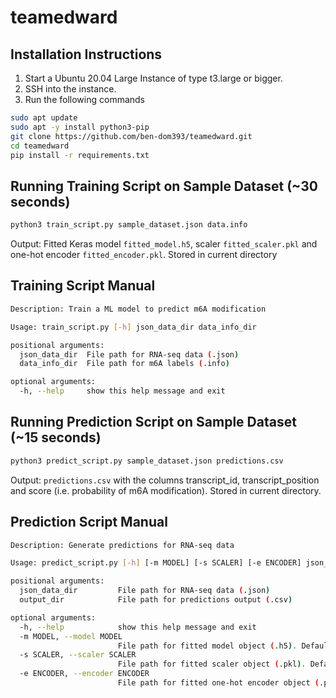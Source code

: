 # teamedward

## Installation Instructions
1. Start a Ubuntu 20.04 Large Instance of type t3.large or bigger.
2. SSH into the instance.
3. Run the following commands
```sh
sudo apt update
sudo apt -y install python3-pip
git clone https://github.com/ben-dom393/teamedward.git
cd teamedward
pip install -r requirements.txt
```

## Running Training Script on Sample Dataset (~30 seconds)
```sh
python3 train_script.py sample_dataset.json data.info
```
Output: Fitted Keras model `fitted_model.h5`, scaler `fitted_scaler.pkl` and one-hot encoder `fitted_encoder.pkl`. Stored in current directory

## Training Script Manual
```sh
Description: Train a ML model to predict m6A modification

Usage: train_script.py [-h] json_data_dir data_info_dir

positional arguments:
  json_data_dir  File path for RNA-seq data (.json)
  data_info_dir  File path for m6A labels (.info)

optional arguments:
  -h, --help     show this help message and exit
```
## Running Prediction Script on Sample Dataset (~15 seconds)
```sh
python3 predict_script.py sample_dataset.json predictions.csv
```
Output: `predictions.csv` with the columns transcript_id, transcript_position and score (i.e. probability of m6A modification). Stored in current directory.

## Prediction Script Manual
```sh
Description: Generate predictions for RNA-seq data

Usage: predict_script.py [-h] [-m MODEL] [-s SCALER] [-e ENCODER] json_data_dir output_dir

positional arguments:
  json_data_dir         File path for RNA-seq data (.json)
  output_dir            File path for predictions output (.csv)

optional arguments:
  -h, --help            show this help message and exit
  -m MODEL, --model MODEL
                        File path for fitted model object (.h5). Default: models/fitted_model.h5
  -s SCALER, --scaler SCALER
                        File path for fitted scaler object (.pkl). Default: models/fitted_scaler.pkl
  -e ENCODER, --encoder ENCODER
                        File path for fitted one-hot encoder object (.pkl). Default: models/fitted_encoder.pkl
```
